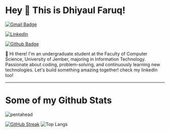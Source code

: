 # Hey 👋 This is Dhiyaul Faruq!
[![Gmail Badge](https://img.shields.io/badge/Dhiyaaf19@gmail.com-143?style=for-the-badge&logo=gmail&logoColor=black&color=black&labelColor=darkorchid "Email me")](mailto:dhiyaaf19@gmail.com) 

[![LinkedIn](https://img.shields.io/badge/LinkedIn-Dhiyaul%20Faruq-%230077B5.svg?style=for-the-badge&logo=linkedin&logoColor=black&color=black&labelColor=darkorchid)](https://www.linkedin.com/in/dhiyaulfaruq/)

[![Github Badge](https://img.shields.io/badge/Pentahead-%23121011.svg?style=for-the-badge&logo=github&logoColor=black&color=black&labelColor=darkorchid "Check out my GitHub")](https://www.github.com/pentahead/)

<p align='left'>👋 Hi there! I'm an undergraduate student at the Faculty of Computer Science, University of Jember, majoring in Information Technology. Passionate about coding, problem-solving, and continuously learning new technologies. Let's build something amazing together! check my linkedIn too!</p>

---

# Some of my Github Stats
<p align='left'> <img src='https://komarev.com/ghpvc/?username=pentahead&style=flat-square&color=blueviolet' alt='pentahead' /> </p>

[![GitHub Streak](https://streak-stats.demolab.com?user=pentahead&theme=midnight-purple&card_height=190)](https://git.io/streak-stats)
![Top Langs](https://github-readme-stats.vercel.app/api/top-langs/?username=pentahead&theme=midnight-purple&show_icons=true&layout=compact&langs_count=8&size_weight=0.5&count_weight=0.5)
